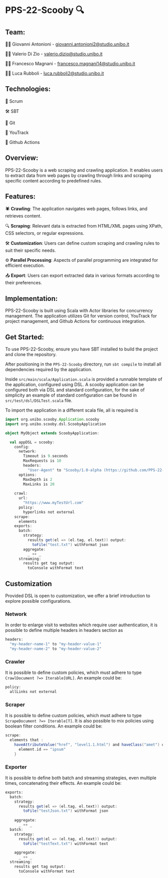 # PPS-22-Scooby 🔍

## Team:

👨‍💻 Giovanni Antonioni - giovanni.antonioni2@studio.unibo.it

👨‍💻 Valerio Di Zio - valerio.dizio@studio.unibo.it

👨‍💻 Francesco Magnani - francesco.magnani14@studio.unibo.it

👨‍💻 Luca Rubboli - luca.rubboli2@studio.unibo.it

## Technologies:

🔄 Scrum

🛠 SBT

🔗 Git

🎯 YouTrack

🚀 Github Actions

## Overview:

PPS-22-Scooby is a web scraping and crawling application. It enables users to extract data from web pages by crawling through links and scraping specific content according to predefined rules.

## Features:

🕷 **Crawling**: The application navigates web pages, follows links, and retrieves content.

🔍 **Scraping**: Relevant data is extracted from HTML/XML pages using XPath, CSS selectors, or regular expressions.

🛠 **Customization**: Users can define custom scraping and crawling rules to suit their specific needs.

⚙️ **Parallel Processing**: Aspects of parallel programming are integrated for efficient execution.

📤 **Export**: Users can export extracted data in various formats according to their preferences.

## Implementation:

PPS-22-Scooby is built using Scala with Actor libraries for concurrency management. The application utilizes Git for version control, YouTrack for project management, and Github Actions for continuous integration.

## Get Started:

To use PPS-22-Scooby, ensure you have SBT installed to build the project and clone the repository.

After positioning in the `PPS-22-Scooby` directory, run ```sbt compile``` to install all dependencies required by the application.

Inside `src/main/scala/Application.scala` is provided a runnable template of the application, configured using DSL.
A scooby application can be configured both via DSL and standard configuration, for the sake of simplicity an example
of standard configuration can be found in `src/test/dsl/DSLTest.scala` file.

To import the application in a different scala file, all is required is

```Scala
import org.unibo.scooby.Application.scooby
import org.unibo.scooby.dsl.ScoobyApplication

object MyObject extends ScoobyApplication:

  val appDSL = scooby:
    config:
      network:
        Timeout is 9.seconds
        MaxRequests is 10
        headers:
          "User-Agent" to "Scooby/1.0-alpha (https://github.com/PPS-22-Scooby/PPS-22-Scooby)"
      options:
        MaxDepth is 2
        MaxLinks is 20
    
    crawl:
      url:
        "https://www.myTestUrl.com"
      policy:
        hyperlinks not external
    scrape:
      elements
    exports:
      batch:
        strategy:
          results get(el => (el.tag, el.text)) output:
            toFile("test.txt") withFormat json
        aggregate:
          _ ++ _
      streaming:
        results get tag output:
          toConsole withFormat text
```

## Customization

Provided DSL is open to customization, we offer a brief introduction to explore possible configurations.

### Network

In order to enlarge visit to websites which require user authentication, it is possible to define multiple headers in
headers section as

```Scala
headers:
  "my-header-name-1" to "my-header-value-1"
  "my-header-name-2" to "my-header-value-2"
```

### Crawler

It is possible to define custom policies, which must adhere to type ```CrawlDocument ?=> Iterable[URL]```.
An example could be:
```Scala
policy:
  allLinks not external
```

### Scraper

It is possible to define custom policies, which must adhere to type ```ScrapeDocument ?=> Iterable[T]```.
It is also possible to mix policies using boolean filter conditions.
An example could be:

```Scala
scrape:
  elements that :
    haveAttributeValue("href", "level1.1.html") and haveClass("amet") or followRule {
      element.id == "ipsum"
    }
```

### Exporter

It is possible to define both batch and streaming strategies, even multiple times, concatenating their effects.
An example could be:

```Scala
exports:
  batch:
    strategy:
      results get(el => (el.tag, el.text)) output:
        toFile("testJson.txt") withFormat json
    
    aggregate:
      _ ++ _
  batch:
    strategy:
      results get(el => (el.tag, el.text)) output:
        toFile("testText.txt") withFormat text

    aggregate:
      _ ++ _
  streaming:
    results get tag output:
      toConsole withFormat text
```
